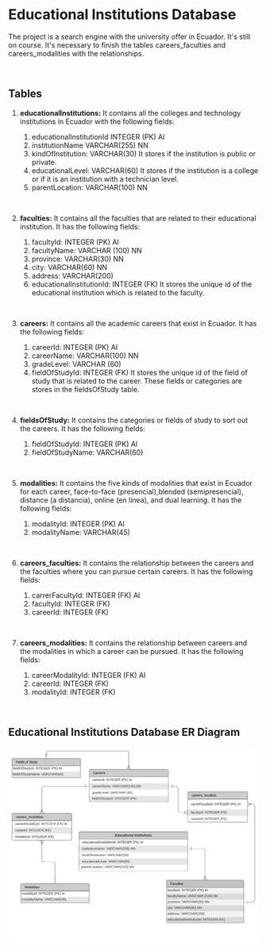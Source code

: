 # Educational Institutions Database

The project is a search engine with the university offer in Ecuador. It's still on course. It's necessary to finish the tables careers_faculties and careers_modalities with the relationships.

<br>

## Tables

1. **educationalInstitutions:** It contains all the colleges and technology institutions in Ecuador with the following fields:

   1. educationalInstitutionId INTEGER (PK) AI
   1. institutionName VARCHAR(255) NN
   1. kindOfInstitution: VARCHAR(30) It stores if the institution is public or private.
   1. educationalLevel: VARCHAR(60) It stores if the institution is a college or if it is an institution with a technician level.
   1. parentLocation: VARCHAR(100) NN
<br>

2. **faculties:** It contains all the faculties that are related to their educational institution. It has the following fields:

   1. facultyId: INTEGER (PK) AI
   1. facultyName: VARCHAR (100) NN
   1. province: VARCHAR(30) NN
   1. city: VARCHAR(60) NN
   1. address: VARCHAR(200)
   1. educationalInstitutionId: INTEGER (FK) It stores the unique id of the educational institution which is related to the faculty.
<br>

3. **careers:** It contains all the academic careers that exist in Ecuador. It has the following fields:

    1. careerId: INTEGER (PK) AI
    1. careerName: VARCHAR(100) NN
    1. gradeLevel: VARCHAR (60)
    1. fieldOfStudyId: INTEGER (FK) It stores the unique id of the field of study that is related to the career. These fields or categories are stores in the fieldsOfStudy table.
<br>

4. **fieldsOfStudy:** It contains the categories or fields of study to sort out the careers. It has the following fields:
  
   1. fieldOfStudyId: INTEGER (PK) AI
   1. fieldOfStudyName: VARCHAR(60)
<br>

5. **modalities:** It contains the five kinds of modalities that exist in Ecuador for each career, face-to-face (presencial),blended (semipresencial), distance (a distancia), online (en linea), and dual learning. It has the following fields:

   1. modalityId: INTEGER (PK) AI
   1. modalityName: VARCHAR(45)
<br>

6. **careers_faculties:** It contains the relationship between the careers and the faculties where you can pursue certain careers. It has the following fields:

   1. carrerFacultyId: INTEGER (FK) AI
   1. facultyId: INTEGER (FK)
   1. careerId: INTEGER (FK)
<br>

7. **careers_modalities:** It contains the relationship between careers and the modalities in which a career can be pursued. It has the following fields:
  
   1. careerModalityId: INTEGER (FK) AI
   1. careerId: INTEGER (FK)
   1. modalityId: INTEGER (FK)
  
  <br>

## Educational Institutions Database ER Diagram

![This is a alt text.](https://raw.githubusercontent.com/BarbDMC/educational-institutions-DB/main/ERD%20educational-institutions-DB.png)
